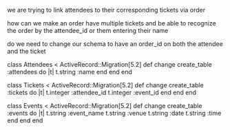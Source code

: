 we are trying to link attendees to their corresponding tickets via order

how can we make an order have multiple tickets and be able to recognize the order by the attendee_id or them entering their name

do we need to change our schema to have an order_id on both the attendee and the ticket 


class Attendees < ActiveRecord::Migration[5.2]
  def change
      create_table :attendees do |t|
        t.string :name
      end
  end
end

class Tickets < ActiveRecord::Migration[5.2]
  def change
    create_table :tickets do |t|
      t.integer :attendee_id
      t.integer :event_id
    end
  end
end

class Events < ActiveRecord::Migration[5.2]
  def change
    create_table :events do |t|
      t.string :event_name
      t.string :venue
      t.string :date
      t.string :time
    end
  end
end